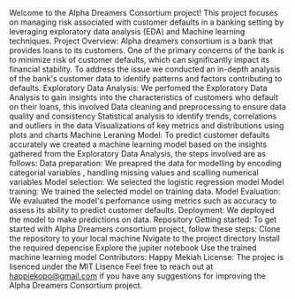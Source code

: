 Welcome to the Alpha Dreamers Consortium project! This project focuses on managing risk associated with customer defaults in a banking setting by leveraging exploratory data analysis (EDA) and Machine learning techniques.
Project Overview: Alpha dreamers consortium is a bank that provides loans to its customers. One of the primary concerns of the bank is to minimize risk of customer defaults, which can significantly impact its financial stability. To address the issue we conducted an in-depth analysis of the bank's customer data to identify patterns and factors contributing to defaults.
Exploratory Data Analysis: We perfomed the Exploratory Data Analysis to gain insights into the characteristics of customers who default on their loans, this involved
Data cleaning and preprocessing to ensure data quality and consistency
Statistical analysis to identify trends, correlations and outliers in the data
Visualizations of key metrics and distributions using plots and charts
Machine Leraning Model: To predict customer defaults accurately we created a machine learning model based on the insights gathered from the Exploratory Data Analysis, the steps involved are as follows:
Data preparation: We preapred the data for modelling by encoding categorial variables , handling missing values and scalling numerical variables
Model selection: We selected the logistic regression model
Model training: We trained the selected model on training data.
Model Evaluation: We evaluated the model's perfomance using metrics such as accuracy to assess its ability to predict customer defaults.
Deployment: We deployed the model to make predictions on data.
Repository
Getting started: To get started with Alpha Dreamers consortium project, follow these steps: 
Clone the repository to your local machine 
Nvigate to the project directory
Install the required depencise
Explore the jupiter notebook
Use the trained machine learning model
Contributors: Happy Mekiah
License: The projec is lisenced under the MIT Lisence
Feel free to reach out at happiekopo@gmail.com if you have any suggestions for improving the Alpha Dreamers Consortium project.


